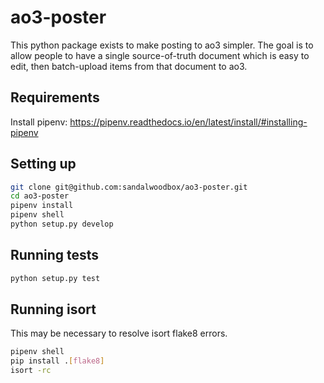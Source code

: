 ao3-poster
==========

This python package exists to make posting to ao3 simpler.
The goal is to allow people to have a single source-of-truth document which is easy to edit, then batch-upload items from that document to ao3.

Requirements
------------
Install pipenv: https://pipenv.readthedocs.io/en/latest/install/#installing-pipenv

Setting up
-----------
```bash
git clone git@github.com:sandalwoodbox/ao3-poster.git
cd ao3-poster
pipenv install
pipenv shell
python setup.py develop
```

Running tests
-------------
```bash
python setup.py test
```

Running isort
-------------
This may be necessary to resolve isort flake8 errors.

```bash
pipenv shell
pip install .[flake8]
isort -rc
```
